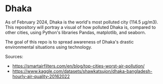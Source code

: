 # Dhaka

As of February 2024, Dhaka is the world's most polluted city (114.5 µg/m3). This repository will portray a visual of how polluted Dhaka is, compared to other cities, using Python's libraries Pandas, matplotlib, and seaborn. 

The goal of this repo is to spread awareness of Dhaka's drastic environmental situations using technology.


Sources:
- https://smartairfilters.com/en/blog/top-cities-worst-air-pollution/
- https://www.kaggle.com/datasets/shawkatsujon/dhaka-bangladesh-hourly-air-quality-20162022


